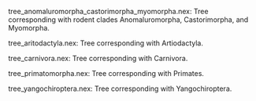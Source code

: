 tree_anomaluromorpha_castorimorpha_myomorpha.nex: Tree corresponding with rodent clades Anomaluromorpha, Castorimorpha, and Myomorpha.

tree_aritodactyla.nex: Tree corresponding with Artiodactyla.

tree_carnivora.nex: Tree corresponding with Carnivora.

tree_primatomorpha.nex: Tree corresponding with Primates.

tree_yangochiroptera.nex: Tree corresponding with Yangochiroptera.